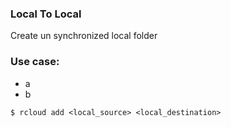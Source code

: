 ### Local To Local

Create un synchronized local folder

### Use case:
- a
- b

```
$ rcloud add <local_source> <local_destination>
```